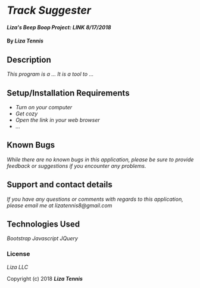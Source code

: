 # _Track Suggester_

#### _Liza's Beep Boop Project: LINK 8/17/2018_

#### By _**Liza Tennis**_

## Description

_This program is a ... It is a tool to ..._

## Setup/Installation Requirements

* _Turn on your computer_
* _Get cozy_
* _Open the link in your web browser_
* _..._


## Known Bugs

_While there are no known bugs in this application, please be sure to provide feedback or suggestions if you encounter any problems._

## Support and contact details

_If you have any questions or comments with regards to this application, please email me at lizatennis8@gmail.com_

## Technologies Used

_Bootstrap_
_Javascript_
_JQuery_

### License

*Liza LLC*

Copyright (c) 2018 **_Liza Tennis_**
